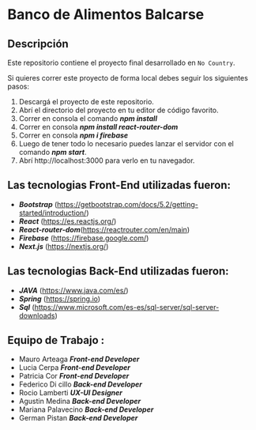 # Banco de Alimentos Balcarse


## Descripción

Este repositorio contiene el proyecto final desarrollado en  `No Country`.


Si quieres correr este proyecto de forma local debes seguir los siguientes pasos:
1. Descargá el proyecto de este repositorio.
2. Abrí el directorio del proyecto en tu editor de código favorito.
3. Correr en consola el comando ***npm install***
4. Correr en consola  ***npm install react-router-dom***
5. Correr en consola ***npm i firebase***
6. Luego de tener todo lo necesario puedes lanzar el servidor con  el comando ***npm start***.
7. Abrí http://localhost:3000 para verlo en tu navegador.

## Las tecnologias Front-End utilizadas fueron:

* ***Bootstrap*** (https://getbootstrap.com/docs/5.2/getting-started/introduction/)
* ***React*** (https://es.reactjs.org/)
* ***React-router-dom***(https://reactrouter.com/en/main)
* ***Firebase*** (https://firebase.google.com/)
* ***Next.js*** (https://nextjs.org/)
## Las tecnologias Back-End utilizadas fueron:
* ***JAVA*** (https://www.java.com/es/)
* ***Spring*** (https://spring.io)
* ***Sql*** (https://www.microsoft.com/es-es/sql-server/sql-server-downloads)

## Equipo de Trabajo :
* Mauro Arteaga ***Front-end Developer***
* Lucia Cerpa ***Front-end Developer***
* Patricia Cor ***Front-end Developer***
* Federico Di cillo ***Back-end Developer***
* Rocio Lamberti ***UX-UI Designer***
* Agustin Medina ***Back-end Developer***
* Mariana Palavecino ***Back-end Developer***
* German  Pistan ***Back-end Developer***







